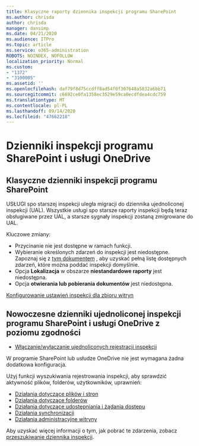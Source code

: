 ```yaml
---
title: Klasyczne raporty dziennika inspekcji programu SharePoint
ms.author: chrisda
author: chrisda
manager: dansimp
ms.date: 04/21/2020
ms.audience: ITPro
ms.topic: article
ms.service: o365-administration
ROBOTS: NOINDEX, NOFOLLOW
localization_priority: Normal
ms.custom:
- "1372"
- "3100005"
ms.assetid: ''
ms.openlocfilehash: daf79f8d75ccdff8ad54f0f307648a5832a6bb71
ms.sourcegitcommit: c6692ce0fa1358ec3529e59ca0ecdfdea4cdc759
ms.translationtype: MT
ms.contentlocale: pl-PL
ms.lasthandoff: 09/14/2020
ms.locfileid: "47662218"
---
```

# <a name="sharepoint-and-onedrive-audit-logs"></a>Dzienniki inspekcji programu SharePoint i usługi OneDrive

## <a name="sharepoint-classic-audit-logs"></a>Klasyczne dzienniki inspekcji programu SharePoint

USŁUGI spo starszej inspekcji uległa migracji do dziennika ujednoliconej inspekcji (UAL). Wszystkie usługi spo starsze raporty inspekcji będą teraz obsługiwane przez UAL, a starsze sygnały inspekcji zostaną zmigrowane do UAL.

Kluczowe zmiany:

* Przycinanie nie jest dostępne w ramach funkcji.
* Wybieranie określonych zdarzeń do inspekcji jest niedostępne. Zapoznaj się z [tym dokumentem](https://docs.microsoft.com/microsoft-365/compliance/search-the-audit-log-in-security-and-compliance) , aby uzyskać pełną listę dostępnych zdarzeń, które można poddać inspekcji domyślnie.
* Opcja **Lokalizacja** w obszarze **niestandardowe raporty** jest niedostępna.
* Opcja **otwierania lub pobierania dokumentów** jest niedostępna.

[Konfigurowanie ustawień inspekcji dla zbioru witryn](https://support.office.com/article/Configure-audit-settings-for-a-site-collection-A9920C97-38C0-44F2-8BCB-4CF1E2AE22D2)

## <a name="sharepoint-and-onedrive-modern-unified-audit-logs-from-compliance"></a>Nowoczesne dzienniki ujednoliconej inspekcji programu SharePoint i usługi OneDrive z poziomu zgodności

* [Włączanie/wyłączanie ujednoliconych rejestracji inspekcji](https://docs.microsoft.com/microsoft-365/compliance/turn-audit-log-search-on-or-off) 

W programie SharePoint lub usłudze OneDrive nie jest wymagana żadna dodatkowa konfiguracja.

Użyj funkcji wyszukiwania rejestrowania inspekcji, aby sprawdzić aktywność plików, folderów, użytkowników, uprawnień:

* [Działania dotyczące plików i stron](https://docs.microsoft.com/microsoft-365/compliance/search-the-audit-log-in-security-and-compliance)
* [Działania dotyczące folderów](https://docs.microsoft.com/microsoft-365/compliance/search-the-audit-log-in-security-and-compliance#folder-activities)
* [Działania dotyczące udostępniania i żądania dostępu](https://docs.microsoft.com/microsoft-365/compliance/search-the-audit-log-in-security-and-compliance#sharing-and-access-request-activities)
* [Działania synchronizacji](https://docs.microsoft.com/microsoft-365/compliance/search-the-audit-log-in-security-and-compliance#synchronization-activities)
* [Działania administracyjne witryny](https://docs.microsoft.com/microsoft-365/compliance/search-the-audit-log-in-security-and-compliance#site-administration-activities)

Aby uzyskać więcej informacji o tym, jak pobrać te zdarzenia, zobacz [przeszukiwanie dziennika inspekcji](https://docs.microsoft.com/microsoft-365/compliance/search-the-audit-log-in-security-and-compliance#search-the-audit-log).
